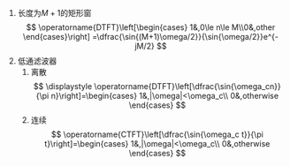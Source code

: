1. 长度为$M+1$的矩形窗
$$
\operatorname{DTFT}\left[\begin{cases}
    1&,0\le n\le M\\0&,other
\end{cases}\right]
=\dfrac{\sin{(M+1)\omega/2}}{\sin{\omega/2}}e^{-jM/2}
$$
2. 低通滤波器
   1. 离散
   $$
   \displaystyle
   \operatorname{DTFT}\left[\dfrac{\sin{\omega_cn}}{\pi n}\right]=\begin{cases}
     1&,|\omega|<\omega_c\\
     0&,otherwise
   \end{cases}
   $$
   2. 连续
   $$
   \operatorname{CTFT}\left[\dfrac{\sin{\omega_c t}}{\pi t}\right]=\begin{cases}
     1&,|\omega|<\omega_c\\
     0&,otherwise
   \end{cases} 
   $$
    